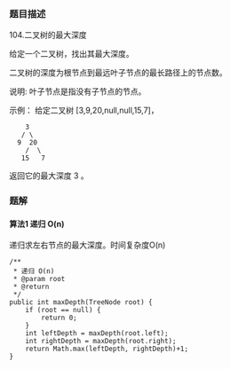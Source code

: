 ### 题目描述
104.二叉树的最大深度

给定一个二叉树，找出其最大深度。

二叉树的深度为根节点到最远叶子节点的最长路径上的节点数。

说明: 叶子节点是指没有子节点的节点。

示例：
给定二叉树 [3,9,20,null,null,15,7]，
```
    3
   / \
  9  20
    /  \
   15   7
```
返回它的最大深度 3 。


### 题解

#### 算法1 递归 O(n)

递归求左右节点的最大深度。时间复杂度O(n)

```$java
/**
 * 递归 O(n)
 * @param root
 * @return
 */
public int maxDepth(TreeNode root) {
    if (root == null) {
        return 0;
    }
    int leftDepth = maxDepth(root.left);
    int rightDepth = maxDepth(root.right);
    return Math.max(leftDepth, rightDepth)+1;
}
```

